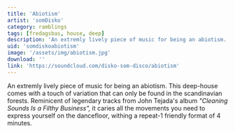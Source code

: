 ```yaml
---
title: 'Abiotism'
artist: 'somDisko'
category: ramblings
tags: [fredagsbas, house, deep]
description: 'An extremly lively piece of music for being an abiotism.'
uid: 'somdiskoabiotism'
image: '/assets/img/abiotism.jpg'
download: ''
link: 'https://soundcloud.com/disko-som-disco/abiotism'
---
```

An extremly lively piece of music for being an abiotism. This deep-house comes with a touch of variation that can only be found in the scandinavian forests. Reminicent of legendary tracks from John Tejada's album <i>"Cleaning Sounds Is a Filthy Business",</i> it caries all the movements you need to express yourself on the dancefloor, withing a repeat-1 friendly format of 4 minutes.